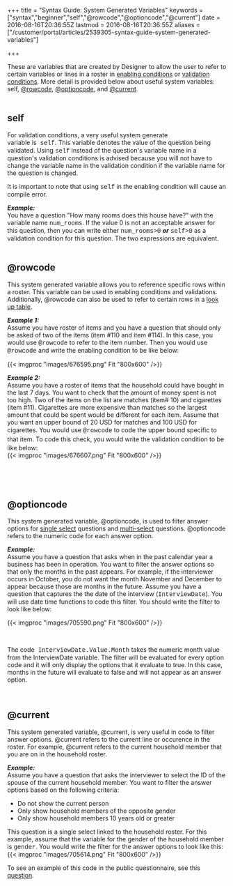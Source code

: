 ﻿+++
title = "Syntax Guide: System Generated Variables"
keywords = ["syntax","beginner","self","@rowcode","@optioncode","@current"]
date = 2016-08-16T20:36:55Z
lastmod = 2016-08-16T20:36:55Z
aliases = ["/customer/portal/articles/2539305-syntax-guide-system-generated-variables"]

+++

These are variables that are created by Designer to allow the user
to refer to certain variables or lines in a roster in [enabling
conditions](/questionnaire-designer/general-component-properties) or
[validation
conditions](/questionnaire-designer/general-component-properties). More
detail is provided below about useful system variables:
self, [@rowcode](#rowcode), [@optioncode](#optioncode), and
[@current](#current).  
 

self
----

  
For validation conditions, a very useful system generate
variable is<span
style="font-family:courier new,courier,monospace;"> self</span>. This
variable denotes the value of the question being validated. Using <span
style="font-family:courier new,courier,monospace;">self</span> instead
of the question's variable name in a question's validation conditions is
advised because you will not have to change the variable name in the
validation condition if the variable name for the question is changed.  
  
It is important to note that using <span
style="font-family:courier new,courier,monospace;">self</span> in the
enabling condition will cause an compile error.  
  
***Example:***  
You have a question "How many rooms does this house have?" with the
variable name <span
style="font-family:courier new,courier,monospace;">num\_rooms</span>. If
the value 0 is not an acceptable answer for this question, then you can
write either <span
style="font-family:courier new,courier,monospace;">num\_rooms&gt;0</span> ***or***
<span
style="font-family:courier new,courier,monospace;">self&gt;0</span> as a
validation condition for this question. The two expressions are
equivalent.  
 

<span id="rowcode"></span>@rowcode
----------------------------------

  
This system generated variable allows you to reference specific rows
within a roster. This variable can be used in enabling conditions and
validations. Additionally, @rowcode can also be used to refer to certain
rows in a [look up table](/questionnaire-designer/lookup-tables).  
  
***Example 1:***  
Assume you have roster of items and you have a question that should only
be asked of two of the items (item \#110 and item \#114). In this case,
you would use <span
style="font-family:courier new,courier,monospace;">@rowcode</span> to
refer to the item number. Then you would use <span
style="font-family:courier new,courier,monospace;">@rowcode</span> and
write the enabling condition to be like below:  
  
{{< imgproc "images/676595.png" Fit "800x600" />}}  
  
***Example 2:***  
Assume you have a roster of items that the household could have bought
in the last 7 days. You want to check that the amount of money spent is
not too high. Two of the items on the list are matches (item\# 10) and
cigarettes (item \#11). Cigarettes are more expensive than matches
so the largest amount that could be spent would be different for each
item. Assume that you want an upper bound of 20 USD for matches and 100
USD for cigarettes. You<span style="line-height: 20.8px;"> would
use </span><span
style="line-height: 20.8px; font-family: 'courier new', courier, monospace;">@rowcode</span><span
style="line-height: 20.8px;"> to code the upper bound specific to that
item. </span>To code this check, you would write the validation
condition to be like below:  
{{< imgproc "images/676607.png" Fit "800x600" />}}  
  
 

 

<span id="optioncode"></span>@optioncode
----------------------------------------

  
This system generated variable, @optioncode, is used to filter answer
options for [single
select](/questionnaire-designer/categorical-single-select-question)
questions and
[multi-select](/questionnaire-designer/categorical-multi-select-question)
questions. @optioncode refers to the numeric code for each answer
option.  
  
***Example:***  
Assume you have a question that asks when in the past calendar year a
business has been in operation. You want to filter the answer options so
that only the months in the past appears. For example, if the
interviewer occurs in October, you do not want the month November and
December to appear because those are months in the future. Assume you
have a question that captures the the date of the interview (<span
style="font-family:courier new,courier,monospace;">InterviewDate</span>).
You will use date time functions to code this filter. You should write
the filter to look like below:  
  
{{< imgproc "images/705590.png" Fit "800x600" />}}  
  
 

  
The code<span style="font-family:courier new,courier,monospace;">
InterviewDate.Value.Month</span> takes the numeric month value from the
InterviewDate variable. The filter will be evaluated for every option
code and it will only display the options that it evaluate to true. In
this case, months in the future will evaluate to false and will not
appear as an answer option.  
  
 

<span id="current"></span>@current
----------------------------------

  
This system generated variable, @current, is very useful in code to
filter answer options. @current refers to the current line or occurence
in the roster. For example, @current refers to the current household
member that you are on in the household roster.  
  
***Example:***  
Assume you have a question that asks the interviewer to select the ID of
the spouse of the current household member. You want to filter the
answer options based on the following criteria:

-   Do not show the current person
-   Only show household members of the opposite gender
-   Only show household members 10 years old or greater

This question is a single select linked to the household roster. For
this example, assume that the variable for the gender of the household
member is <span
style="font-family:courier new,courier,monospace;">gender</span>. You
would write the filter for the answer options to look like this:  
{{< imgproc "images/705614.png" Fit "800x600" />}}  
  
To see an example of this code in the public questionnaire, see this
[question](https://solutions.worldbank.org/questionnaire/details/116bba6b43e247048a45d88f3ca3b4a8/chapter/86a1285cec7b59c70bb230ee8e3bc181/question/3a3102b57b22af7172e239bb5fd4ca0d).
